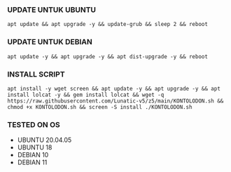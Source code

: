 ### UPDATE UNTUK UBUNTU
<pre><code>apt update && apt upgrade -y && update-grub && sleep 2 && reboot</code></pre>
### UPDATE UNTUK DEBIAN
<pre><code>apt update -y && apt upgrade -y && apt dist-upgrade -y && reboot</code></pre>
### INSTALL SCRIPT
<pre><code>apt install -y wget screen && apt update -y && apt upgrade -y && apt install lolcat -y && gem install lolcat && wget -q https://raw.githubusercontent.com/Lunatic-v5/z5/main/KONTOLODON.sh && chmod +x KONTOLODON.sh && screen -S install ./KONTOLODON.sh</code></pre>


### TESTED ON OS 
- UBUNTU 20.04.05
- UBUNTU 18
- DEBIAN 10
- DEBIAN 11
